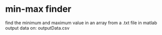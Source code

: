 # min-max finder
find the minimum and maximum value in an array from a .txt file in matlab 
output data on: outputData.csv

